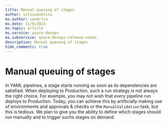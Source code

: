 ```yaml
---
title: Manual queuing of stages
author: silviuandrica
ms.author: sandrica
ms.date: 11/8/2023
ms.topic: article
ms.service: azure-devops
ms.subservice: azure-devops-release-notes
description: Manual queuing of stages
hide_comments: true 
---
```


# Manual queuing of stages

In YAML pipelines, a stage starts running as soon as its dependencies are satisfied.
When deploying to Production, such a run strategy is not always the right choice.
For example, you may not wish that _every_ pipeline run deploys to Production.
Today, you can achieve this by artificially making use of environments and approvals & checks or the `ManualValidation` task, but this is tedious.
We plan to give you the ability to define which stages should run manually and to trigger suchs stages on demand.
